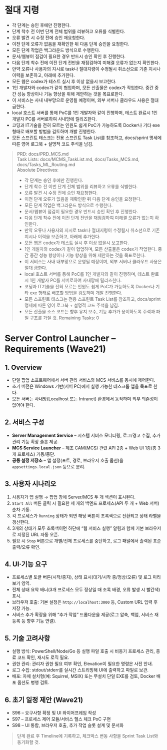 # 절대 지령
- 각 단계는 승인 후에만 진행한다.
- 단계 착수 전 이번 단계 전체 범위를 리뷰하고 오류를 식별한다.
- 오류 발견 시 수정 전에 승인 재요청한다.
- 이전 단계 오류가 없음을 재확인한 뒤 다음 단계 승인을 요청한다.
- 모든 단계 작업은 백그라운드 방식으로 수행한다.
- 문서/웹뷰어 점검이 필요한 경우 반드시 승인 확인 후 진행한다.
- 다음 단계 착수 전에 이전 단계 전반을 재점검하여 미해결 오류가 없는지 확인한다.
- 만약 오류나 사용자의 지시로 task나 절대지령이 수정될시 취소선으로 기존 지시나 이력을 보존하고, 아래에 추가한다.
- 모든 웹은 codex가 테스트 실시 후 이상 없을시 보고한다.
- 1인 개발자와 codex가 같이 협업하며, 모든 산출물은 codex가 작업한다. 중간 중간 성능 향상이나 기능 향상을 위해 제안하는 것을 목표로한다.
- 이 서비스는 사내 내부망으로 운영될 예정이며, 외부 서버나 클라우드 사용은 절대 금한다.
- local 호스트 서버를 통해 PoC를 1인 개발자와 같이 진행하며, 테스트 완료시 1인 개발자 PC를 서버로하여 사내망에 릴리즈한다.
- 코딩과 IT기술을 전혀 모르는 인원도 쉽게 PoC가 가능하도록 Docker나 기타 exe 형태로 배포할 방법을 검토하며 개발 진행한다.
- 모든 스프린트 태스크는 전용 스프린트 Task List를 참조하고, docs/sprint 명세에 따른 영어 로그북 + 설명적 코드 주석을 남김.

> PRD: docs/PRD_MCS.md  
> Task Lists: docs/MCMS_TaskList.md, docs/Tasks_MCS.md, docs/Tasks_ML_Routing.md  
> Absolute Directives:
> - 각 단계는 승인 후에만 진행한다.
> - 단계 착수 전 이번 단계 전체 범위를 리뷰하고 오류를 식별한다.
> - 오류 발견 시 수정 전에 승인 재요청한다.
> - 이전 단계 오류가 없음을 재확인한 뒤 다음 단계 승인을 요청한다.
> - 모든 단계 작업은 백그라운드 방식으로 수행한다.
> - 문서/웹뷰어 점검이 필요한 경우 반드시 승인 확인 후 진행한다.
> - 다음 단계 착수 전에 이전 단계 전반을 재점검하여 미해결 오류가 없는지 확인한다.
> - 만약 오류나 사용자의 지시로 task나 절대지령이 수정될시 취소선으로 기존 지시나 이력을 보존하고, 아래에 추가한다.
> - 모든 웹은 codex가 테스트 실시 후 이상 없을시 보고한다.
> - 1인 개발자와 codex가 같이 협업하며, 모든 산출물은 codex가 작업한다. 중간 중간 성능 향상이나 기능 향상을 위해 제안하는 것을 목표로한다.
> - 이 서비스는 사내 내부망으로 운영될 예정이며, 외부 서버나 클라우드 사용은 절대 금한다.
> - local 호스트 서버를 통해 PoC를 1인 개발자와 같이 진행하며, 테스트 완료시 1인 개발자 PC를 서버로하여 사내망에 릴리즈한다.
> - 코딩과 IT기술을 전혀 모르는 인원도 쉽게 PoC가 가능하도록 Docker나 기타 exe 형태로 배포할 방법을 검토하며 개발 진행한다.
> - 모든 스프린트 태스크는 전용 스프린트 Task List를 참조하고, docs/sprint 명세에 따른 영어 로그북 + 설명적 코드 주석을 남김.
> - 모든 산출물 소스 코드는 향후 유지 보수, 기능 추가가 용이하도록 주석과 파일 구조를 가질 것.
> Remaining Tasks: 0

# Server Control Launcher – Requirements (Wave21)

## 1. Overview
- 단일 팝업 소프트웨어에서 서버 관리 서비스와 MCS 서비스를 동시에 제어한다.
- 초기 버전은 Windows 기반(서버 PC)에서 실행 가능한 데스크톱 앱을 목표로 한다.
- 모든 서버는 사내망(Localhost 또는 Intranet) 환경에서 동작하며 외부 의존성이 없어야 한다.

## 2. 서비스 구성
- **Server Management Service** – 시스템 서비스 모니터링, 로그/경고 수집, 추가 관리 기능 확장 슬롯 제공.
- **MCS Service Launcher** – 제조 CAM(MCS) 관련 API 2종 + Web UI 1종(총 3개 프로세스) 기동/중단.
- **공통 설정 저장소** – 앱 설정(포트, 경로, 브라우저 호출 옵션)을 `appsettings.local.json` 등으로 분리.

## 3. 사용자 시나리오
1. 사용자가 앱 실행 → 팝업 창에 Server/MCS 두 개 섹션이 표시된다.
2. `Start All` 버튼 클릭 시 필요한 세 개의 백엔드 프로세스(API 두 개 + Web 서버) 순차 기동.
3. 각 프로세스가 `Running` 상태가 되면 해당 버튼이 초록색으로 전환되고 상태 라벨을 갱신한다.
4. 3개의 상태가 모두 초록색이면 하단에 “웹 서비스 실행” 알림과 함께 기본 브라우저로 지정된 URL 자동 오픈.
5. 필요 시 `Stop` 버튼으로 개별/전체 프로세스를 중단하고, 로그 패널에서 출력된 표준 출력/오류 확인.

## 4. UI·기능 요구
- 프로세스별 토글 버튼(시작/중지), 상태 표시(대기/시작 중/정상/오류) 및 로그 미리보기 영역.
- 전체 상태 요약 배너(3개 프로세스 모두 정상일 때 초록 배경, 오류 발생 시 빨간색) 표시.
- 브라우저 호출: 기본 설정은 `http://localhost:3000` 등, Custom URL 입력 후 저장 가능.
- 서비스 추가 확장을 위해 “추가 작업” 드롭다운을 제공(로그 압축, 백업, 서비스 재등록 등 향후 기능 연결).

## 5. 기술 고려사항
- 실행 방식: PowerShell/Node/Go 등 실행 파일 호출 시 비동기 프로세스 관리, 종료 코드 확인, 재시도 로직 필요.
- 권한 관리: 관리자 권한 필요 여부 확인, Elevation이 필요한 명령은 사전 안내.
- 로그 수집: stdout/stderr를 실시간 스트리밍해 UI에 출력하고 파일로 보관.
- 배포: 자체 설치형(예: Squirrel, MSIX) 또는 무설치 단일 EXE를 검토, Docker 배포 옵션도 병행 검토.

## 6. 초기 일정 제안 (Wave21)
- S96 – 요구사항 확정 및 UI 와이어프레임 작성
- S97 – 프로세스 제어 모듈/서비스 헬스 체크 PoC 구현
- S98 – UI 통합, 브라우저 호출, 추가 작업 슬롯 설계 및 문서화

> 단계 완료 후 Timeline에 기록하고, 체크박스 변동 사항을 Sprint Task List와 동기화할 것.